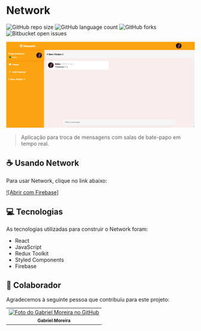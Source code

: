 # Network

![GitHub repo size](https://img.shields.io/github/repo-size/gabomoreira/network-react-redux?style=for-the-badge)
![GitHub language count](https://img.shields.io/github/languages/count/gabomoreira/network-react-redux?style=for-the-badge)
![GitHub forks](https://img.shields.io/github/forks/gabomoreira/network-react-redux?style=for-the-badge)
![Bitbucket open issues](https://img.shields.io/bitbucket/issues/gabomoreira/network-react-redux?style=for-the-badge)

<img src="img-project.png" alt="Network">

> Aplicação para troca de mensagens com salas de bate-papo em tempo real.

## ☕ Usando Network

Para usar Network, clique no link abaixo:

[![Abrir com Firebase]](https://network-react-redux.web.app/)

## 💻 Tecnologias

As tecnologias utilizadas para construir o Network foram:

- React
- JavaScript
- Redux Toolkit
- Styled Components
- Firebase

## 🤝 Colaborador

Agradecemos à seguinte pessoa que contribuíu para este projeto:

<table>
  <tr>
    <td align="center">
      <a href="https://github.com/gabomoreira">
        <img src="https://github.com/gabomoreira.png" width="100px;" alt="Foto do Gabriel Moreira no GitHub"/><br>
        <sub>
          <b>Gabriel Moreira</b>
        </sub>
      </a>
    </td>
  </tr>
</table>
